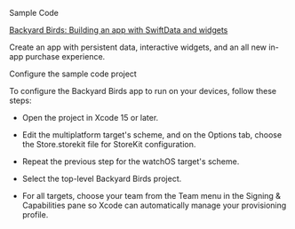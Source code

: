 Sample Code

[Backyard Birds: Building an app with SwiftData and widgets](https://developer.apple.com/documentation/swiftui/backyard-birds-sample)

Create an app with persistent data, interactive widgets, and an all new in-app purchase experience.

Configure the sample code project

To configure the Backyard Birds app to run on your devices, follow these steps:

* Open the project in Xcode 15 or later.

* Edit the multiplatform target's scheme, and on the Options tab, choose the Store.storekit file for StoreKit configuration.
  
* Repeat the previous step for the watchOS target's scheme.

* Select the top-level Backyard Birds project.
  
* For all targets, choose your team from the Team menu in the Signing & Capabilities pane so Xcode can automatically manage your provisioning profile.
